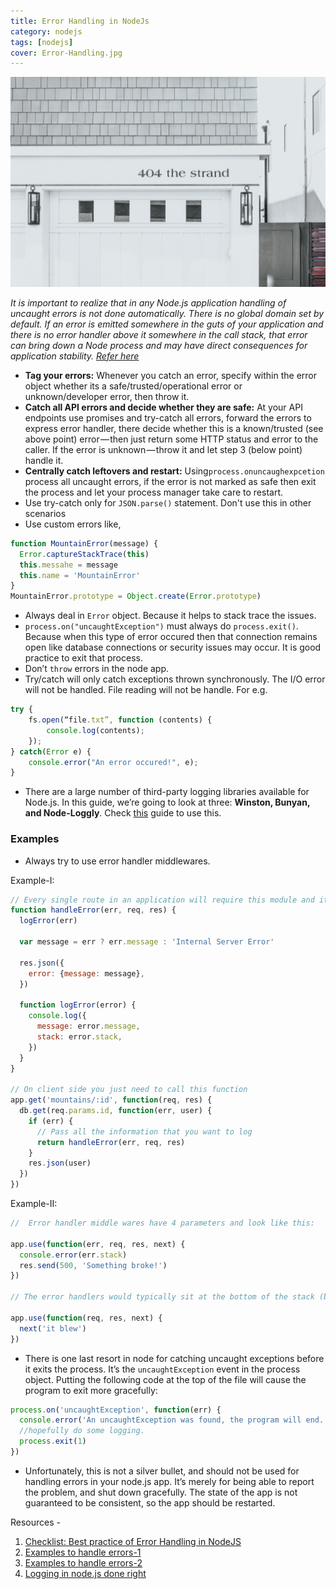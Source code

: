 ```yaml
---
title: Error Handling in NodeJs
category: nodejs
tags: [nodejs]
cover: Error-Handling.jpg
---
```


![Error-Handling](Error-Handling.jpg)

_It is important to realize that in any Node.js application handling of uncaught errors is not done automatically. There is no global domain set by default. If an error is emitted somewhere in the guts of your application and there is no error handler above it somewhere in the call stack, that error can bring down a Node process and may have direct consequences for application stability._ [_Refer here_](https://www.signal.co/dev-log/exception-handling-node-js/)

* **Tag your errors:** Whenever you catch an error, specify within the error object whether its a safe/trusted/operational error or unknown/developer error, then throw it.
* **Catch all API errors and decide whether they are safe:** At your API endpoints use promises and try-catch all errors, forward the errors to express error handler, there decide whether this is a known/trusted (see above point) error — then just return some HTTP status and error to the caller. If the error is unknown — throw it and let step 3 (below point) handle it.
* **Centrally catch leftovers and restart:** Using`process.onuncaughexpcetion` process all uncaught errors, if the error is not marked as safe then exit the process and let your process manager take care to restart.
* Use try-catch only for `JSON.parse()` statement. Don't use this in other scenarios
* Use custom errors like,

```js
function MountainError(message) {
  Error.captureStackTrace(this)
  this.messahe = message
  this.name = 'MountainError'
}
MountainError.prototype = Object.create(Error.prototype)
```

* Always deal in `Error` object. Because it helps to stack trace the issues.
* `process.on("uncaughtException")` must always do `process.exit()`. Because when this type of error occured then that connection remains open like database connections or security issues may occur. It is good practice to exit that process.
* Don’t `throw` errors in the node app.
* Try/catch will only catch exceptions thrown synchronously. The I/O error will not be handled. File reading will not be handle. For e.g.

```js
try {
    fs.open(“file.txt”, function (contents) {
        console.log(contents);
    });
} catch(Error e) {
    console.error("An error occured!", e);
}
```

* There are a large number of third-party logging libraries available for Node.js. In this guide, we’re going to look at three: **Winston, Bunyan, and Node-Loggly**. Check [this](https://www.loggly.com/ultimate-guide/category/node/) guide to use this.

### Examples

* Always try to use error handler middlewares.

Example-I:

```js
// Every single route in an application will require this module and it should called whenever programmer need to handle any error
function handleError(err, req, res) {
  logError(err)

  var message = err ? err.message : 'Internal Server Error'

  res.json({
    error: {message: message},
  })

  function logError(error) {
    console.log({
      message: error.message,
      stack: error.stack,
    })
  }
}

// On client side you just need to call this function
app.get('mountains/:id', function(req, res) {
  db.get(req.params.id, function(err, user) {
    if (err) {
      // Pass all the information that you want to log
      return handleError(err, req, res)
    }
    res.json(user)
  })
})
```

Example-II:

```js
//  Error handler middle wares have 4 parameters and look like this:

app.use(function(err, req, res, next) {
  console.error(err.stack)
  res.send(500, 'Something broke!')
})

// The error handlers would typically sit at the bottom of the stack (below other app.use) and the way to send errors is by using the third parameter of typical middleware:

app.use(function(req, res, next) {
  next('it blew')
})
```

* There is one last resort in node for catching uncaught exceptions before it exits the process. It’s the `uncaughtException` event in the process object. Putting the following code at the top of the file will cause the program to exit more gracefully:

```js
process.on('uncaughtException', function(err) {
  console.error('An uncaughtException was found, the program will end.')
  //hopefully do some logging.
  process.exit(1)
})
```

* Unfortunately, this is not a silver bullet, and should not be used for handling errors in your node.js app. It’s merely for being able to report the problem, and shut down gracefully. The state of the app is not guaranteed to be consistent, so the app should be restarted.

Resources -

1.  [Checklist: Best practice of Error Handling in NodeJS](https://goldbergyoni.com/checklist-best-practices-of-node-js-error-handling/)
2.  [Examples to handle errors-1](https://github.com/xjamundx/error-handling)
3.  [Examples to handle errors-2](https://github.com/imperugo/NodeJs-Sample)
4.  [Logging in node.js done right](http://www.jyotman.xyz/post/logging-in-node.js-done-right)
